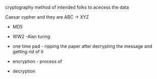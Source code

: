 cryptography method of intended folks to acecess the data

Caesar cypher and they are ABC -> XYZ

- MD5

- WW2
-Alan turing
- one time pad - ripping the paper after decrypting the message and getting rid of it

- encryption - process of 
- decryption